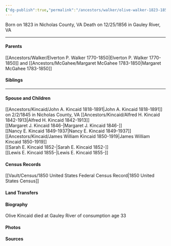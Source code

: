 ```yaml
---
{"dg-publish":true,"permalink":"/ancestors/walker/olive-walker-1823-1856/","tags":["Olive-Walker"]}
---
```


Born on  1823 in Nicholas County, VA
Death on 12/25/1856 in Gauley River, VA

---
#### Parents

[[Ancestors/Walker/Elverton P. Walker 1770-1850\|Elverton P. Walker 1770-1850]] and [[Ancestors/McGahee/Margaret McGahee 1783-1850\|Margaret McGahee 1783-1850]]
#### Siblings
<!-- Link to sibling -->

---
#### Spouse and Children
[[Ancestors/Kincaid/John A. Kincaid 1818-1891\|John A. Kincaid 1818-1891]] on 2/2/1845 in Nicholas County, VA
[[Ancestors/Kincaid/Alfred H. Kincaid 1842-1913\|Alfred H. Kincaid 1842-1913]]  
[[Margaret J. Kincaid 1846-\|Margaret J. Kincaid 1846-]]  
[[Nancy E. Kincaid 1849-1937\|Nancy E. Kincaid 1849-1937]]  
[[Ancestors/Kincaid/James William Kincaid 1850-1919\|James William Kincaid 1850-1919]]  
[[Sarah E. Kincaid 1852-\|Sarah E. Kincaid 1852-]]  
[[Lewis E. Kincaid 1855-\|Lewis E. Kincaid 1855-]]  

#### Census Records
[[Vault/Census/1850 United States Federal Census Record\|1850 United States Census]]
#### Land Transfers

#### Biography
Olive Kincaid died at Gauley River of consumption age 33

#### Photos

#### Sources

